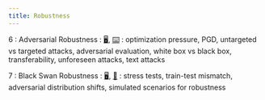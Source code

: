 ```yaml
---
title: Robustness
---
```


6
: Adversarial Robustness
    : [🖥️](https://docs.google.com/presentation/d/1HzloChC0XElQkCTI181CN6OaYcVNnB5l37sfuANkcq0/edit?usp=sharing), [⌨️](https://colab.research.google.com/drive/1ezV-jXyPgXDMSo6LqXyRgV_f2ky0cCFH?usp=sharing)
: optimization pressure, PGD, untargeted vs targeted attacks, adversarial evaluation, white box vs black box, transferability, unforeseen attacks, text attacks

7
: Black Swan Robustness
  : [🖥️](https://docs.google.com/presentation/d/1uW7hNstJAq7_lSyk3yP8yTSjN85itESbDHFRi1F4wiw/edit?usp=sharing), [📝](https://drive.google.com/file/d/1lgnLhs10umc2pJBsTKZdEC4OqzIOllK4/view?usp=sharing)
: stress tests, train-test mismatch, adversarial distribution shifts, simulated scenarios for robustness
